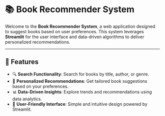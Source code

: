# 📚 Book Recommender System  

Welcome to the **Book Recommender System**, a web application designed to suggest books based on user preferences. This system leverages **Streamlit** for the user interface and data-driven algorithms to deliver personalized recommendations.

---

## 🚀 Features  

- 🔍 **Search Functionality**: Search for books by title, author, or genre.  
- 📖 **Personalized Recommendations**: Get tailored book suggestions based on your preferences.  
- 📊 **Data-Driven Insights**: Explore trends and recommendations using data analytics.  
- 🎨 **User-Friendly Interface**: Simple and intuitive design powered by Streamlit.

